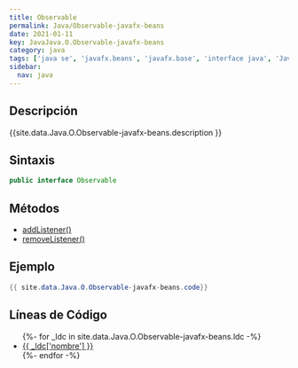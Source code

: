 ```yaml
---
title: Observable
permalink: Java/Observable-javafx-beans
date: 2021-01-11
key: JavaJava.O.Observable-javafx-beans
category: java
tags: ['java se', 'javafx.beans', 'javafx.base', 'interface java', 'JavaFX 2.0']
sidebar: 
  nav: java
---
```


## Descripción
{{site.data.Java.O.Observable-javafx-beans.description }}

## Sintaxis
~~~java
public interface Observable
~~~

## Métodos
* [addListener()](/Java/Observable-javafx-beans/addListener)
* [removeListener()](/Java/Observable-javafx-beans/removeListener)

## Ejemplo
~~~java
{{ site.data.Java.O.Observable-javafx-beans.code}}
~~~

## Líneas de Código
<ul>
{%- for _ldc in site.data.Java.O.Observable-javafx-beans.ldc -%}
   <li>
       <a href="{{_ldc['url'] }}">{{ _ldc['nombre'] }}</a>
   </li>
{%- endfor -%}
</ul>
